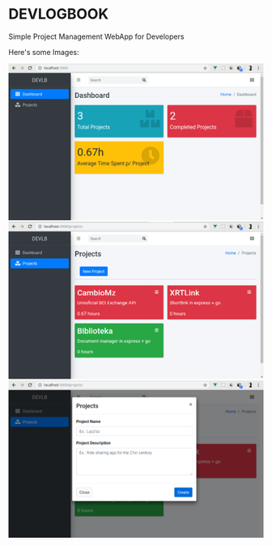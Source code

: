 # DEVLOGBOOK

Simple Project Management WebApp for Developers


Here's some Images:

![DEVLOGBOOK_1](https://github.com/kradnoel/portfolio_images/blob/master/DEVLOGBOOK/DEVLOGBOOK_1.png "DEVLOGBOOK 1")
![DEVLOGBOOK_2](https://github.com/kradnoel/portfolio_images/blob/master/DEVLOGBOOK/DEVLOGBOOK_2.png "DEVLOGBOOK 2")
![DEVLOGBOOK_3](https://github.com/kradnoel/portfolio_images/blob/master/DEVLOGBOOK/DEVLOGBOOK_3.png "DEVLOGBOOK 3")

